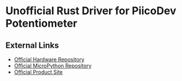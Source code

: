 [Official Hardware Repository]: https://github.com/CoreElectronics/CE-PiicoDev-Slide-Potentiometer/tree/33bdc7dce717f466197d7363b005aaf69f7caac6
[Official MicroPython Repository]: https://github.com/CoreElectronics/CE-PiicoDev-Potentiometer-MicroPython-Module/tree/bdb408159cab040e7d374f5254e4d4700088422e
[Official Product Site]: https://piico.dev/p22

# Unofficial Rust Driver for PiicoDev Potentiometer

## External Links

- [Official Hardware Repository]
- [Official MicroPython Repository]
- [Official Product Site]
